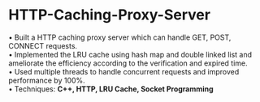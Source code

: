 # HTTP-Caching-Proxy-Server
• Built a HTTP caching proxy server which can handle GET, POST, CONNECT requests.<br>
• Implemented the LRU cache using hash map and double linked list and ameliorate the efficiency according to the verification and expired time.<br>
• Used multiple threads to handle concurrent requests and improved performance by 100%.<br>
• Techniques: **C++, HTTP, LRU Cache, Socket Programming**
